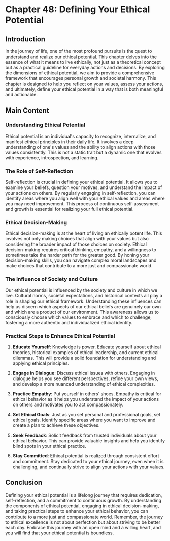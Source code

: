 # Chapter 48: Defining Your Ethical Potential

## Introduction

In the journey of life, one of the most profound pursuits is the quest to understand and realize our ethical potential. This chapter delves into the essence of what it means to live ethically, not just as a theoretical concept but as a practical guideline for everyday actions and decisions. By exploring the dimensions of ethical potential, we aim to provide a comprehensive framework that encourages personal growth and societal harmony. This chapter is designed to help you reflect on your values, assess your actions, and ultimately, define your ethical potential in a way that is both meaningful and actionable.

## Main Content

### Understanding Ethical Potential

Ethical potential is an individual's capacity to recognize, internalize, and manifest ethical principles in their daily life. It involves a deep understanding of one's values and the ability to align actions with those values consistently. This is not a static trait but a dynamic one that evolves with experience, introspection, and learning.

### The Role of Self-Reflection

Self-reflection is crucial in defining your ethical potential. It allows you to examine your beliefs, question your motives, and understand the impact of your actions on others. By regularly engaging in self-reflection, you can identify areas where you align well with your ethical values and areas where you may need improvement. This process of continuous self-assessment and growth is essential for realizing your full ethical potential.

### Ethical Decision-Making

Ethical decision-making is at the heart of living an ethically potent life. This involves not only making choices that align with your values but also considering the broader impact of those choices on society. Ethical decision-making requires critical thinking, empathy, and a willingness to sometimes take the harder path for the greater good. By honing your decision-making skills, you can navigate complex moral landscapes and make choices that contribute to a more just and compassionate world.

### The Influence of Society and Culture

Our ethical potential is influenced by the society and culture in which we live. Cultural norms, societal expectations, and historical contexts all play a role in shaping our ethical framework. Understanding these influences can help us discern which aspects of our ethical beliefs are genuinely our own and which are a product of our environment. This awareness allows us to consciously choose which values to embrace and which to challenge, fostering a more authentic and individualized ethical identity.

### Practical Steps to Enhance Ethical Potential

1. **Educate Yourself**: Knowledge is power. Educate yourself about ethical theories, historical examples of ethical leadership, and current ethical dilemmas. This will provide a solid foundation for understanding and applying ethical principles.
   
2. **Engage in Dialogue**: Discuss ethical issues with others. Engaging in dialogue helps you see different perspectives, refine your own views, and develop a more nuanced understanding of ethical complexities.

3. **Practice Empathy**: Put yourself in others' shoes. Empathy is critical for ethical behavior as it helps you understand the impact of your actions on others and motivates you to act compassionately.

4. **Set Ethical Goals**: Just as you set personal and professional goals, set ethical goals. Identify specific areas where you want to improve and create a plan to achieve these objectives.

5. **Seek Feedback**: Solicit feedback from trusted individuals about your ethical behavior. This can provide valuable insights and help you identify blind spots in your ethical practice.

6. **Stay Committed**: Ethical potential is realized through consistent effort and commitment. Stay dedicated to your ethical journey, even when it is challenging, and continually strive to align your actions with your values.

## Conclusion

Defining your ethical potential is a lifelong journey that requires dedication, self-reflection, and a commitment to continuous growth. By understanding the components of ethical potential, engaging in ethical decision-making, and taking practical steps to enhance your ethical behavior, you can contribute to a more just and compassionate world. Remember, the journey to ethical excellence is not about perfection but about striving to be better each day. Embrace this journey with an open mind and a willing heart, and you will find that your ethical potential is boundless.